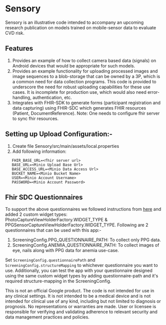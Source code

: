 # Sensory

Sensory is an illustrative code intended to accompany an upcoming research
publication on models trained on mobile-sensor data to evaluate CVD risk.

## Features

1. Provides an example of how to collect camera based data (signals) on
   Android devices that would be appropriate for such models. 
2. Provides an example functionality for uploading processed images and image 
   sequences to a blob-storage that can be owned by a 3P, which is a common need
   for data collection programs. This code is provided to underscore the need 
   for robust uploading capabilities for these use cases.  It is incomplete for 
   production use, which would also need error-handling, authentication, etc.
3. Integrates with FHIR-SDK to generate forms (participant registration and data
   capturing) using FHIR-SDC which generates FHIR resources (Patient, 
   DocumentReference). Note: One needs to configure fhir server to sync fhir 
   resources.

## Setting up Upload Configuration:-

1. Create file Sensory/src/main/assets/local.properties
2. Add following information: 
```
   FHIR_BASE_URL=<fhir server url>
   BASE_URL=<Minio Upload Base Url>
   BASE_ACCESS_URL=<Minio Data Access Url>
   BUCKET_NAME=<Minio Bucket Name>
   USER=<Minio Account Username>
   PASSWORD=<Minio Account Password>
```

## Fhir SDC Questionnaires
To support the above questionnaires we followed instructions from [here](https://github.com/google/android-fhir/wiki/SDCL%3A-Customize-how-a-Questionnaire-is-displayed#custom-questionnaire-components) and 
added 2 custom widget types: PhotoCaptureViewHolderFactory.WIDGET_TYPE & 
PPGSensorCaptureViewHolderFactory.WIDGET_TYPE.
Following are 2 questionnaires that can be used with this app:-
1. ScreeningConfig.PPG_QUESTIONNAIRE_PATH: To collect only PPG data.
2. ScreeningConfig.ANEMIA_QUESTIONNAIRE_PATH: To collect images of eye, nails 
along with PPG data for anemia use-case.

Set `ScreeningConfig.questionnairePath` and `ScreeningConfig.structureMapping` 
to whichever questionnaire you want to use. Additionally, you can test the app 
with your questionnaire designed using the same custom widget types by adding 
questionnaire-path and it's required structure-mapping in the ScreeningConfig.


This is not an official Google product. The code is not intended for use in any
clinical settings. It is not intended to be a medical device and is not
intended for clinical use of any kind, including but not limited to diagnosis or
prognosis. No representations or warranties are made. User or licensee is
responsible for verifying and validating adherence to relevant security and data
management practices and policies.